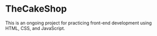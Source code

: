 # TheCakeShop
This is an ongoing project for practicing front-end development using HTML, CSS, and JavaScript.
